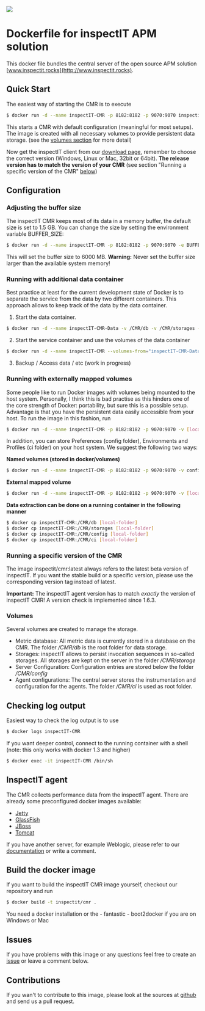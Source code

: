 [![](https://badge.imagelayers.io/inspectit/cmr:latest.svg)](https://imagelayers.io/?images=inspectit/cmr:latest 'Get your own badge on imagelayers.io')

# Dockerfile for inspectIT APM solution
This docker file bundles the central server of the open source APM solution [www.inspectit.rocks](http://www.inspectit.rocks). 

## Quick Start
The easiest way of starting the CMR is to execute

```bash
$ docker run -d --name inspectIT-CMR -p 8182:8182 -p 9070:9070 inspectit/cmr
```

This starts a CMR with default configuration (meaningful for most setups). The image is created with all necessary volumes to provide persistent data storage. (see the [volumes section](#volumes) for more detail)

Now get the inspectIT client from our [download page](http://www.inspectit.rocks/#downloads), remember to choose the correct version (Windows, Linux or Mac, 32bit or 64bit). **The release version has to match the version of your CMR** (see section "Running a specific version of the CMR" [below](#running-a-specific-version-of-the-cmr))

## Configuration

### Adjusting the buffer size
The inspectIT CMR keeps most of its data in a memory buffer, the default size is set to 1.5 GB. You can change the size by setting the environment variable BUFFER_SIZE:

```bash
$ docker run -d --name inspectIT-CMR -p 8182:8182 -p 9070:9070 -e BUFFER_SIZE=6000 inspectit/cmr
```

This will set the buffer size to 6000 MB. **Warning:** Never set the buffer size larger than the available system memory!

### Running with additional data container
Best practice at least for the current development state of Docker is to separate the service from the data by two different containers. This approach allows to keep track of the data by the data container. 

1) Start the data container.

```bash
$ docker run -d --name inspectIT-CMR-Data -v /CMR/db -v /CMR/storages -v /CMR/config -v /CMR/ci inspectit/cmr true
```

2) Start the service container and use the volumes of the data container

```bash
$ docker run -d --name inspectIT-CMR --volumes-from="inspectIT-CMR-Data" -p 8182:8182 -p 9070:9070 inspectit/cmr
```

3) Backup / Access data / etc
(work in progress)

### Running with externally mapped volumes
Some people like to run Docker images with volumes being mounted to the host system. Personally, I think this is bad practise as this hinders one of the core strength of Docker: portability, but sure this is a possible setup. Advantage is that you have the persistent data easily accessible from your host.
To run the image in this fashion, run

```bash
$ docker run -d --name inspectIT-CMR -p 8182:8182 -p 9070:9070 -v [local-folder]:/CMR/db -v [local-folder]:/CMR/storage inspectit/cmr
```

In addition, you can store Preferences (config folder), Environments and Profiles (ci folder) on your host system. We suggest the following two ways:

**Named volumes (stored in docker/volumes)**

```bash
$ docker run -d --name inspectIT-CMR -p 8182:8182 -p 9070:9070 -v config:/CMR/config -v ci:/CMR/ci inspectit/cmr
```

**External mapped volume**

```bash
$ docker run -d --name inspectIT-CMR -p 8182:8182 -p 9070:9070 -v [local-folder]:/CMR/config -v [local-folder]:/CMR/ci inspectit/cmr
```

**Data extraction can be done on a running container in the following manner**

```bash
$ docker cp inspectIT-CMR:/CMR/db [local-folder]
$ docker cp inspectIT-CMR:/CMR/storages [local-folder]
$ docker cp inspectIT-CMR:/CMR/config [local-folder]
$ docker cp inspectIT-CMR:/CMR/ci [local-folder]
```

### Running a specific version of the CMR
The image inspectit/cmr:latest always refers to the latest beta version of inspectIT. If you want the stable build or a specific version, please use the corresponding version tag instead of latest.

**Important:** The inspectIT agent version has to match _exactly_ the version of inspectIT CMR! A version check is implemented since 1.6.3.

### Volumes
Several volumes are created to manage the storage.
- Metric database: All metric data is currently stored in a database on the CMR. The folder */CMR/db* is the root folder for data storage.
- Storages: inspectIT allows to persist invocation sequences in so-called storages. All storages are kept on the server in the folder */CMR/storage*
- Server Configuration: Configuration entries are stored below the folder */CMR/config*
- Agent configurations: The central server stores the instrumentation and configuration for the agents. The folder */CMR/ci* is used as root folder.

## Checking log output
Easiest way to check the log output is to use

```bash
$ docker logs inspectIT-CMR
```

If you want deeper control, connect to the running container with a shell (note: this only works with docker 1.3 and higher)

```bash
$ docker exec -it inspectIT-CMR /bin/sh
```

## InspectIT agent
The CMR collects performance data from the inspectIT agent. There are already some preconfigured docker images available:
- [Jetty](https://hub.docker.com/r/inspectit/jetty/)
- [GlassFish](https://hub.docker.com/r/inspectit/glassfish/)
- [JBoss](https://hub.docker.com/r/inspectit/jboss/)
- [Tomcat](https://hub.docker.com/r/inspectit/tomcat/)

If you have another server, for example Weblogic, please refer to our [documentation](https://inspectit-performance.atlassian.net/wiki/display/DOC16/Installation+Weblogic) or write a comment.

## Build the docker image
If you want to build the inspectIT CMR image yourself, checkout our repository and run 

```bash
$ docker build -t inspectit/cmr .
```

You need a docker installation or the - fantastic - boot2docker if you are on Windows or Mac

## Issues
If you have problems with this image or any questions feel free to create an [issue](https://github.com/inspectit-docker/cmr/issues/new) or leave a comment below.

## Contributions
If you wan't to contribute to this image, please look at the sources at [github](https://github.com/inspectit-docker/cmr) and send us a pull request.
